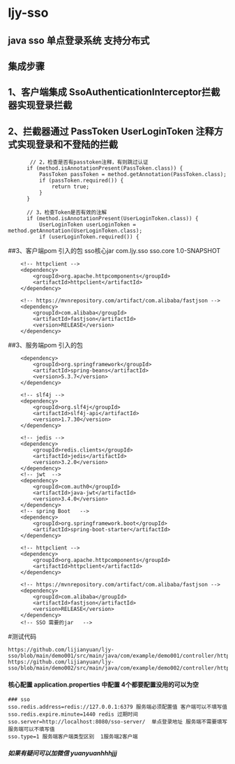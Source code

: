 # ljy-sso

## java sso 单点登录系统 支持分布式  

## 集成步骤
## 1、客户端集成  SsoAuthenticationInterceptor拦截器实现登录拦截
## 2、拦截器通过   PassToken      UserLoginToken 注释方式实现登录和不登陆的拦截
           // 2，检查是否有passtoken注释，有则跳过认证
          if (method.isAnnotationPresent(PassToken.class)) {
              PassToken passToken = method.getAnnotation(PassToken.class);
              if (passToken.required()) {
                  return true;
              }
          }
  
          // 3，检查Token是否有效的注解
          if (method.isAnnotationPresent(UserLoginToken.class)) {
              UserLoginToken userLoginToken = method.getAnnotation(UserLoginToken.class);
              if (userLoginToken.required()) {
              
##3、客户端pom 引入的包
         sso核心jar
         <dependency>
            <groupId>com.ljy.sso</groupId>
            <artifactId>sso.core</artifactId>
            <version>1.0-SNAPSHOT</version>
        </dependency>

        <!-- httpclient -->
        <dependency>
            <groupId>org.apache.httpcomponents</groupId>
            <artifactId>httpclient</artifactId>
        </dependency>

        <!-- https://mvnrepository.com/artifact/com.alibaba/fastjson -->
        <dependency>
            <groupId>com.alibaba</groupId>
            <artifactId>fastjson</artifactId>
            <version>RELEASE</version>
        </dependency>
##3、服务端pom 引入的包
<!-- SSO 需要的jar   -->
        <dependency>
            <groupId>org.springframework</groupId>
            <artifactId>spring-beans</artifactId>
            <version>5.3.7</version>
        </dependency>

        <!-- slf4j -->
        <dependency>
            <groupId>org.slf4j</groupId>
            <artifactId>slf4j-api</artifactId>
            <version>1.7.30</version>
        </dependency>

        <!-- jedis -->
        <dependency>
            <groupId>redis.clients</groupId>
            <artifactId>jedis</artifactId>
            <version>3.2.0</version>
        </dependency>
        <!-- jwt  -->
        <dependency>
            <groupId>com.auth0</groupId>
            <artifactId>java-jwt</artifactId>
            <version>3.4.0</version>
        </dependency>
        <!-- spring Boot   -->
        <dependency>
            <groupId>org.springframework.boot</groupId>
            <artifactId>spring-boot-starter</artifactId>
        </dependency>

        <!-- httpclient -->
        <dependency>
            <groupId>org.apache.httpcomponents</groupId>
            <artifactId>httpclient</artifactId>
        </dependency>

        <!-- https://mvnrepository.com/artifact/com.alibaba/fastjson -->
        <dependency>
            <groupId>com.alibaba</groupId>
            <artifactId>fastjson</artifactId>
            <version>RELEASE</version>
        </dependency>
        <!-- SSO 需要的jar   -->
        
#测试代码 

    https://github.com/lijianyuan/ljy-sso/blob/main/demo001/src/main/java/com/example/demo001/controller/http/user.http
    https://github.com/lijianyuan/ljy-sso/blob/main/demo002/src/main/java/com/example/demo002/controller/http/user.http
    
    
#### 核心配置  application.properties 中配置 4个都要配置没用的可以为空
    ### sso
    sso.redis.address=redis://127.0.0.1:6379 服务端必须配置值 客户端可以不填写值
    sso.redis.expire.minute=1440 redis 过期时间
    sso.server=http://localhost:8080/sso-server/  单点登录地址 服务端不需要填写 服务端可以不填写值
    sso.type=1 服务端客户端类型区别  1服务端2客户端
##### 如果有疑问可以加微信  yuanyuanhhhjjj